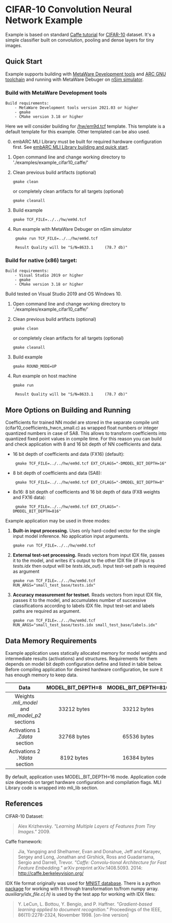 CIFAR-10 Convolution Neural Network Example 
==============================================
Example is based on standard [Caffe tutorial](http://caffe.berkeleyvision.org/gathered/examples/cifar10.html) for [CIFAR-10](http://www.cs.toronto.edu/~kriz/cifar.html) dataset. It's a simple classifier built on convolution, pooling and dense layers for tiny images.


Quick Start
--------------

Example supports building with [MetaWare Development tools](https://www.synopsys.com/dw/ipdir.php?ds=sw_metaware) and [ARC GNU toolchain](https://www.synopsys.com/dw/ipdir.php?ds=sw_jtag_gnu) and running with MetaWare Debuger on [nSim simulator](https://www.synopsys.com/dw/ipdir.php?ds=sim_nSIM).

### Build with MetaWare Development tools

    Build requirements:
        - MetaWare Development tools version 2021.03 or higher
        - gmake
        - CMake version 3.18 or higher

Here we will consider building for [/hw/em9d.tcf](/hw/em9d.tcf) template. This template is a default template for this example. Other templated can be also used. 

0. embARC MLI Library must be built for required hardware configuration first. See [embARC MLI Library building and quick start](/README.md#building-and-quick-start).

1. Open command line and change working directory to './examples/example_cifar10_caffe/'

2. Clean previous build artifacts (optional)

       gmake clean
    or completely clean artifacts for all targets (optional)

       gmake cleanall 

3. Build example 

       gmake TCF_FILE=../../hw/em9d.tcf

4. Run example with MetaWare Debuger on nSim simulator
        
        gmake run TCF_FILE=../../hw/em9d.tcf

        Result Quality will be "S/N=8633.1     (78.7 db)"

### Build for native (x86) target:

    Build requirements:
        - Visual Studio 2019 or higher
        - gmake
        - CMake version 3.18 or higher


Build tested on Visual Studio 2019 and OS Windows 10.

1. Open command line and change working directory to './examples/example_cifar10_caffe/'

2. Clean previous build artifacts (optional)

       gmake clean
    or completely clean artifacts for all targets (optional)

       gmake cleanall 

3. Build example 

       gmake ROUND_MODE=UP

4. Run example on host machine

       gmake run

        Result Quality will be "S/N=8633.1     (78.7 db)"

<!-- ### Build with ARC GNU toolchain

TEMPORARY NOTE: Currently build using ARC GNU toolchain is not supported and will be avaliable in later updates.

Here we will consider building with ARC GNU toolchain. As a platform for the assembly, we use the [IoT Devkit](https://foss-for-synopsys-dwc-arc-processors.github.io/embarc_osp/doc/build/html/board/iotdk.html) from [the embARC Open Software Platform (OSP)](https://foss-for-synopsys-dwc-arc-processors.github.io/embarc_osp/doc/build/html/introduction/introduction.html)

    Build requirements:
        - ARC GNU toolchain version 2018.09 or higher
        - embARC MLI Library prebuilt with MetaWare Development tools for IoT Devkit hardware configuration
        - gmake

0. Prebuilt embARC MLI Library  must be copyied into the ./examples/prebuilt folder.

1. Open command line and change working directory to './examples/example_cifar10_caffe/'

2. Clean previous build artifacts (optional)

        gmake TOOLCHAIN=gnu clean

3. Build example

        gmake TOOLCHAIN=gnu

   Notes: IoT Devkit hardware configuration is specifed in Makefile. Additionally used memory.x linkscript file for GNU linker. 

### Run example with MetaWare Debuger on nSim simulator.

    Run requirements:
    - MetaWare Development tools version 2018.12 or higher
    - arcem9d.tcf file with hardware configuration of IoT Devkit for setup nSim.

0. Copy the [arcem9d.tcf](https://github.com/foss-for-synopsys-dwc-arc-processors/embarc_osp/blob/master/board/iotdk/configs/10/tcf/arcem9d.tcf) file into example folder.

1. Run example 

        gmake run TOOLCHAIN=gnu TCF_FILE=arcem9d.tcf

    Result Quality shall be "S/N=4383.8     (72.8 db)"

    Notes: Example built by ARC GNU tools is run using mdb_com_gnu script file. Modify this file to customize the example run mode. See [More Options on Building and Running](README.md#more-options-on-building-and-running)

### Run example without MetaWare Development tools

See documentation on [IoT Devkit](https://foss-for-synopsys-dwc-arc-processors.github.io/embarc_osp/doc/build/html/board/iotdk.html) on how to run executable built with [ARC GNU](https://foss-for-synopsys-dwc-arc-processors.github.io/toolchain/index.html) and [ARC open source development tools](https://foss-for-synopsys-dwc-arc-processors.github.io/embarc_osp/doc/build/html/index.html) on IoT Devkit.


Example Structure
--------------------
Structure of example application may be logically divided on three parts:

* **Application.** Implements Input/output data flow and data processing by the other modules. Application includes
   * ml_api_cifar10_caffe_main.c
   * ../auxiliary/examples_aux.h(.c)
* **Inference Module.** Uses embARC MLI Library to process input according to pre-defined graph. All model related constants are pre-defined and model coefficients is declared in the separate compile unit 
   * cifar10_model.h
   * cifar10_model_hwcn.c
   * cifar10_constants.h
   * cifar10_coefficients_hwcn.c
* **Auxiliary code.** Various helper functions for measurements, IDX file IO, etc.
   * ../auxiliary/tensor_transform.h(.c)
   * ../auxiliary/tests_aux.h(.c)
   * ../auxiliary/idx_file.h(.c)

Example structure contains test set including small subset of CIFAR-10 (20 vectors organized in IDX file format).

Example structure also contains auxiliary files for development tools:
 * arcem9d.lcf - linkscript file for MetaWare linker.
 <!-- * memory.x    - linkscript file for GNU linker. -->
 <!-- * mdb_com_gnu - command script file for MetaWare Debugger. -->

More Options on Building and Running
---------------------------------------
Coefficients for trained NN model are stored in the separate compile unit (cifar10_coefficients_hwcn_small.c) as wrapped float numbers or integer quantized numbers in case of SA8. This allows to transform coefficients into quantized fixed point values in compile time.
For this reason you can build and check application with 8 and 16 bit depth of NN coefficients and data.

* 16 bit depth of coefficients and data (FX16) (default):
 
       gmake TCF_FILE=../../hw/em9d.tcf EXT_CFLAGS="-DMODEL_BIT_DEPTH=16"

* 8 bit depth of coefficients and data (SA8):

       gmake TCF_FILE=../../hw/em9d.tcf EXT_CFLAGS="-DMODEL_BIT_DEPTH=8"

* 8x16: 8 bit depth of coefficients and 16 bit depth of data (FX8 weights and FX16 data):

       gmake TCF_FILE=../../hw/em9d.tcf EXT_CFLAGS="-DMODEL_BIT_DEPTH=816"

Example application may be used in three modes:
1. **Built-in input processing.** Uses only hard-coded vector for the single input model inference. 
No application input arguments.

       gmake run TCF_FILE=../../hw/em9d.tcf

2. **External test-set processing.** Reads vectors from input IDX file, passes it to the model, and writes it's output to the other IDX file (if input is *tests.idx* then output will be *tests.idx_out*). 
Input test-set path is required as argument

       gmake run TCF_FILE=../../hw/em9d.tcf RUN_ARGS="small_test_base/tests.idx"

3. **Accuracy measurement for testset.** Reads vectors from input IDX file, passes it to the model, and accumulates number of successive classifications according to labels IDX file. 
Input test-set and labels paths are required as argument.

       gmake run TCF_FILE=../../hw/em9d.tcf RUN_ARGS="small_test_base/tests.idx small_test_base/labels.idx"

<!-- Notes: If the example is compiled with GNU tools, then these modes are transferred to the application using mdb_com_gnu command script file for MetaWare Debugger.
       Modify this file to customize the example run mode. -->

Data Memory Requirements
----------------------------

Example application uses statically allocated memory for model weights and intermediate results (activations) and structures. Requirements for them depends on model bit depth 
configuration define and listed in table below. Before compiling application for desired hardware configuration, be sure it has enough memory to keep data.

|                      Data                              |   MODEL_BIT_DEPTH=8   |  MODEL_BIT_DEPTH=816  |  MODEL_BIT_DEPTH=16  |
| :----------------------------------------------------: | :-------------------: | :-------------------: | :------------------: |
| Weights <br/>*.mli_model* and *mli_model_p2* sections  |  33212 bytes          | 33212 bytes           | 66420 bytes          |
| Activations 1 <br/>*.Zdata* section                    |  32768 bytes          | 65536 bytes           | 65536 bytes          |
| Activations 2 <br/>*.Ydata* section                    |  8192 bytes           | 16384 bytes           | 16384 bytes          |

By default, application uses MODEL_BIT_DEPTH=16 mode. Application code size depends on target hardware configuration and compilation flags. MLI Library code is wrapped into mli_lib section.

References
----------------------------
CIFAR-10 Dataset:
> Alex Krizhevsky. *"Learning Multiple Layers of Features from Tiny Images."* 2009.

Caffe framework:
> Jia, Yangqing and Shelhamer, Evan and Donahue, Jeff and Karayev, Sergey and Long, Jonathan and Girshick, Ross and Guadarrama, Sergio and Darrell, Trevor. *"Caffe: Convolu-tional Architecture for Fast Feature Embedding."* arXiv preprint arXiv:1408.5093. 2014: http://caffe.berkeleyvision.org/

IDX file format originally was used for [MNIST database](http://yann.lecun.com/exdb/mnist/). There is a python [package](https://pypi.org/project/idx2numpy/) for working with it through transformation to/from numpy array. *auxiliary/idx_file.c(.h)* is used by the test app for working with IDX files:
> Y. LeCun, L. Bottou, Y. Bengio, and P. Haffner. *"Gradient-based learning applied to document recognition."* Proceedings of the IEEE, 86(11):2278-2324, November 1998. [on-line version]

